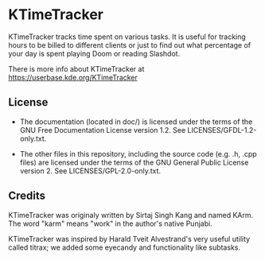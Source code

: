 # KTimeTracker

KTimeTracker tracks time spent on various tasks. It is useful for tracking hours to be billed to different clients or just to find out what percentage of your day is spent playing Doom or reading Slashdot.

There is more info about KTimeTracker at https://userbase.kde.org/KTimeTracker

## License

* The documentation (located in doc/) is licensed under the terms of the GNU
  Free Documentation License version 1.2. See LICENSES/GFDL-1.2-only.txt.

* The other files in this repository, including the source code (e.g. .h, .cpp
  files) are licensed under the terms of the GNU General Public License
  version 2. See LICENSES/GPL-2.0-only.txt.

## Credits

KTimeTracker was originaly written by Sirtaj Singh Kang and named KArm. The word "karm" means "work" in the author's native Punjabi.

KTimeTracker was inspired by Harald Tveit Alvestrand's very useful utility called titrax; we added some eyecandy and functionality like subtasks.

